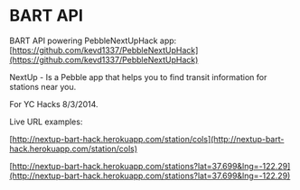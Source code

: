 # BART API

BART API powering PebbleNextUpHack app: [https://github.com/kevd1337/PebbleNextUpHack](https://github.com/kevd1337/PebbleNextUpHack)

NextUp - Is a Pebble app that helps you to find transit information for stations near you.

For YC Hacks 8/3/2014. 

Live URL examples:

[http://nextup-bart-hack.herokuapp.com/station/cols](http://nextup-bart-hack.herokuapp.com/station/cols)

[http://nextup-bart-hack.herokuapp.com/stations?lat=37.699&lng=-122.29](http://nextup-bart-hack.herokuapp.com/stations?lat=37.699&lng=-122.29)
